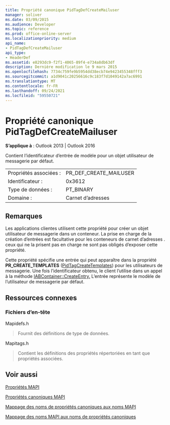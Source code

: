 ```yaml
---
title: Propriété canonique PidTagDefCreateMailuser
manager: soliver
ms.date: 03/09/2015
ms.audience: Developer
ms.topic: reference
ms.prod: office-online-server
ms.localizationpriority: medium
api_name:
- PidTagDefCreateMailuser
api_type:
- HeaderDef
ms.assetid: e8293dc9-f2f1-4065-89f4-e734a8db63df
description: Dernière modification le 9 mars 2015
ms.openlocfilehash: 7734c759fe9b5954dd38ecb74e9423455348fff3
ms.sourcegitcommit: a1d9041c20256616c9c183f7d1049142a7ac6991
ms.translationtype: MT
ms.contentlocale: fr-FR
ms.lasthandoff: 09/24/2021
ms.locfileid: "59550721"
---
```

# <a name="pidtagdefcreatemailuser-canonical-property"></a>Propriété canonique PidTagDefCreateMailuser

  
  
**S’applique à** : Outlook 2013 | Outlook 2016 
  
Contient l’identificateur d’entrée de modèle pour un objet utilisateur de messagerie par défaut. 
  
|||
|:-----|:-----|
|Propriétés associées :  <br/> |PR_DEF_CREATE_MAILUSER  <br/> |
|Identificateur :  <br/> |0x3612  <br/> |
|Type de données :  <br/> |PT_BINARY  <br/> |
|Domaine :  <br/> |Carnet d’adresses  <br/> |
   
## <a name="remarks"></a>Remarques

Les applications clientes utilisent cette propriété pour créer un objet utilisateur de messagerie dans un conteneur. La prise en charge de la création d’entrées est facultative pour les conteneurs de carnet d’adresses . ceux qui ne la prisent pas en charge ne sont pas obligés d’exposer cette propriété. 
  
Cette propriété spécifie une entrée qui peut apparaître dans la propriété **PR_CREATE_TEMPLATES** ([PidTagCreateTemplates](pidtagcreatetemplates-canonical-property.md)) pour les utilisateurs de messagerie. Une fois l’identificateur obtenu, le client l’utilise dans un appel à la méthode [IABContainer::CreateEntry.](iabcontainer-createentry.md) L’entrée représente le modèle de l’utilisateur de messagerie par défaut. 
  
## <a name="related-resources"></a>Ressources connexes

### <a name="header-files"></a>Fichiers d’en-tête

Mapidefs.h
  
> Fournit des définitions de type de données.
    
Mapitags.h
  
> Contient les définitions des propriétés répertoriées en tant que propriétés associées.
    
## <a name="see-also"></a>Voir aussi



[Propriétés MAPI](mapi-properties.md)
  
[Propriétés canoniques MAPI](mapi-canonical-properties.md)
  
[Mappage des noms de propriétés canoniques aux noms MAPI](mapping-canonical-property-names-to-mapi-names.md)
  
[Mappage des noms MAPI aux noms de propriétés canoniques](mapping-mapi-names-to-canonical-property-names.md)

